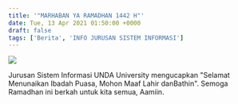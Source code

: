 ```yaml
---
title: '"MARHABAN YA RAMADHAN 1442 H"'
date: Tue, 13 Apr 2021 01:50:00 +0000
draft: false
tags: ['Berita', 'INFO JURUSAN SISTEM INFORMASI']
---
```


![](https://unda.ac.id/2/wp-content/uploads/2021/04/Jurusan-Sistem-Informasi-UNDA-University-1-724x1024.jpg)

Jurusan Sistem Informasi UNDA University mengucapkan "Selamat Menunaikan Ibadah Puasa, Mohon Maaf Lahir danBathin". Semoga Ramadhan ini berkah untuk kita semua, Aamiin.